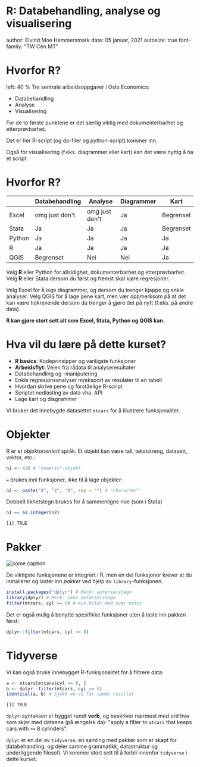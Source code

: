 R: Databehandling, analyse og visualisering
========================================================
author: Eivind Moe Hammersmark
date: 05 januar, 2021
autosize: true
font-family: "TW Cen MT"

Hvorfor R?
================================================================================
left: 40 %
Tre sentrale arbeidsoppgaver i Oslo Economics: 
- Databehandling
- Analyse
- Visualisering

For de to første punktene er det særlig viktig med dokumenterbarhet og etterprøvbarhet. 

Det er her R-script (og do-filer og python-script) kommer inn.

Også for visualisering (f.eks. diagrammer eller kart) kan det være nyttig å ha et script.


Hvorfor R?
================================================================================

|  | Databehandling | Analyse        | Diagrammer    | Kart      |
|---------|----------------|----------------|---------------|-----------|
| Excel   | omg just don't | omg just don't | Ja            | Begrenset |
| Stata   | Ja             | Ja             | Ja            | Begrenset |
| Python  | Ja             | Ja             | Ja            | Ja        |
| R       | Ja             | Ja             | Ja            | Ja        |
| QGIS    | Begrenset      | Nei            | Nei           | Ja        |

Velg **R** eller Python for allsidighet, dokumenterbarhet og etterprøvbarhet. Velg **R** eller Stata dersom du først og fremst skal kjøre regresjoner. 

Velg Excel for å lage diagrammer, og dersom du trenger kjappe og enkle analyser. Velg QGIS for å lage pene kart, men vær oppmerksom på at det kan være tidkrevende dersom du trenger å gjøre det på nytt (f.eks. på andre data).

**R kan gjøre stort sett alt som Excel, Stata, Python og QGIS kan.**

Hva vil du lære på dette kurset?
================================================================================

- **R basics**: Kodeprinsipper og vanligste funksjoner
- **Arbeidsflyt**: Veien fra rådata til analyseresultater
- Databehandling og -manipulering
- Enkle regresjonsanalyser m/eksport av resulater til en tabell
- Hvordan skrive pene og forståelige R-script
- Scriptet nedlasting av data vha. API
- Lage kart og diagrammer

Vi bruker det innebygde datasettet `mtcars` for å illustrere funksjonalitet.

Objekter
================================================================================

R er et *objektorientert* språk. Et objekt kan være tall, tekststreng, datasett, vektor, etc.:


```r
n1 <- 420 # "numeric"-objekt
```

`=` brukes inni funksjoner, ikke til å lage objekter:


```r
n2 <- paste("4", "2", "0", sep = "") # "character"
```

Dobbelt likhetstegn brukes for å sammenligne noe (som i Stata)


```r
n1 == as.integer(n2) 
```

```
[1] TRUE
```

Pakker
================================================================================

![some caption](test.png)

De viktigste funksjonene er integrert i R, men en del funksjoner krever at du installerer og laster inn *pakker* ved hjelp av `library`-funksjonen.


```r
install.packages("dplyr") # Merk: anførselstegn
library(dplyr) # Merk: ikke anførselstegn
filter(mtcars, cyl >= 8) # Kun biler med svær motor
```

Det er også mulig å benytte spesifikke funksjoner uten å laste inn pakken først:


```r
dplyr::filter(mtcars, cyl >= 8)
```

Tidyverse
================================================================================
Vi kan også bruke innebygget R-funksjonalitet for å filtrere data:


```r
a <- mtcars[mtcars$cyl >= 8, ] 
b <- dplyr::filter(mtcars, cyl >= 8)
identical(a, b) # Sjekk om vi får samme resultat
```

```
[1] TRUE
```

`dplyr`-syntaksen er bygget rundt **verb**, og beskriver nærmest med ord hva som skjer med dataene (på ængelsk da): "apply a filter to `mtcars` that keeps cars with `>=` 8 cylinders".

`dplyr` er en del av `tidyverse`, en samling med pakker som er skapt for databehandling, og deler samme grammatikk, datastruktur og underliggende filosofi. Vi kommer stort sett til å forbli innenfor `tidyverse` i dette kurset. 


